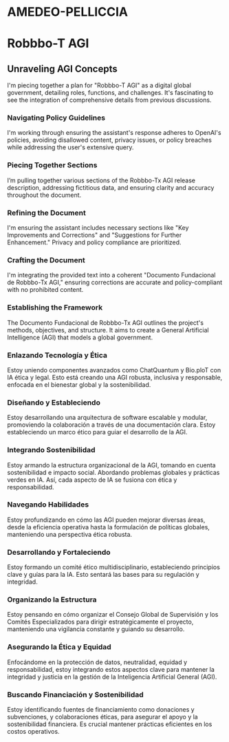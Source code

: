 # AMEDEO-PELLICCIA
# Robbbo-T AGI

## Unraveling AGI Concepts

I'm piecing together a plan for "Robbbo-T AGI" as a digital global government, detailing roles, functions, and challenges. It's fascinating to see the integration of comprehensive details from previous discussions.

### Navigating Policy Guidelines
I'm working through ensuring the assistant's response adheres to OpenAI's policies, avoiding disallowed content, privacy issues, or policy breaches while addressing the user's extensive query.

### Piecing Together Sections
I’m pulling together various sections of the Robbbo-Tx AGI release description, addressing fictitious data, and ensuring clarity and accuracy throughout the document.

### Refining the Document
I'm ensuring the assistant includes necessary sections like "Key Improvements and Corrections" and "Suggestions for Further Enhancement." Privacy and policy compliance are prioritized.

### Crafting the Document
I'm integrating the provided text into a coherent "Documento Fundacional de Robbbo-Tx AGI," ensuring corrections are accurate and policy-compliant with no prohibited content.

### Establishing the Framework
The Documento Fundacional de Robbbo-Tx AGI outlines the project's methods, objectives, and structure. It aims to create a General Artificial Intelligence (AGI) that models a global government.

### Enlazando Tecnología y Ética
Estoy uniendo componentes avanzados como ChatQuantum y Bio.ploT con IA ética y legal. Esto está creando una AGI robusta, inclusiva y responsable, enfocada en el bienestar global y la sostenibilidad.

### Diseñando y Estableciendo
Estoy desarrollando una arquitectura de software escalable y modular, promoviendo la colaboración a través de una documentación clara. Estoy estableciendo un marco ético para guiar el desarrollo de la AGI.

### Integrando Sostenibilidad
Estoy armando la estructura organizacional de la AGI, tomando en cuenta sostenibilidad e impacto social. Abordando problemas globales y prácticas verdes en IA. Así, cada aspecto de IA se fusiona con ética y responsabilidad.

### Navegando Habilidades
Estoy profundizando en cómo las AGI pueden mejorar diversas áreas, desde la eficiencia operativa hasta la formulación de políticas globales, manteniendo una perspectiva ética robusta.

### Desarrollando y Fortaleciendo
Estoy formando un comité ético multidisciplinario, estableciendo principios clave y guías para la IA. Esto sentará las bases para su regulación y integridad.

### Organizando la Estructura
Estoy pensando en cómo organizar el Consejo Global de Supervisión y los Comités Especializados para dirigir estratégicamente el proyecto, manteniendo una vigilancia constante y guiando su desarrollo.

### Asegurando la Ética y Equidad
Enfocándome en la protección de datos, neutralidad, equidad y responsabilidad, estoy integrando estos aspectos clave para mantener la integridad y justicia en la gestión de la Inteligencia Artificial General (AGI).

### Buscando Financiación y Sostenibilidad
Estoy identificando fuentes de financiamiento como donaciones y subvenciones, y colaboraciones éticas, para asegurar el apoyo y la sostenibilidad financiera. Es crucial mantener prácticas eficientes en los costos operativos.
